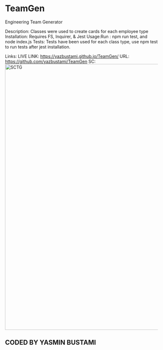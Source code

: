 # TeamGen

Engineering Team Generator

Description: Classes were used to create cards for each employee type
Installation: Requires FS, Inquirer, & Jest
Usage:Run : npm run test, and node index.js
Tests: Tests have been used for each class type, use npm test to run tests after jest installation. 

Links: 
LIVE LINK: https://yazbustami.github.io/TeamGen/
URL: https://github.com/yazbustami/TeamGen
SC: <img width="875" alt="SCTG" src="https://user-images.githubusercontent.com/111784041/192671285-e915001b-0a2e-4792-b11a-475ea50423b2.png">

## CODED BY YASMIN BUSTAMI